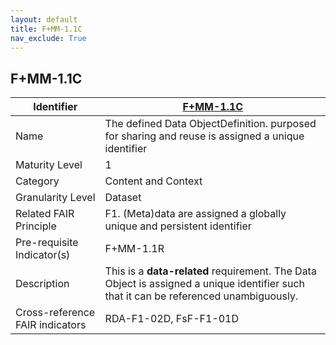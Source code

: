 ```yaml
---
layout: default
title: F+MM-1.1C
nav_exclude: True
---
```


## F+MM-1.1C

| Identifier | [F+MM-1.1C](https://github.com/FAIRplus/Data-Maturity/blob/indicator-definitions/docs/_indicators/A.%20F%2BMM-1.1C.md) |
| --------- | ----------|
| Name | The defined <span class="tooltip">Data Object<span class="tooltiptext">Definition.</span></span> purposed for sharing and reuse is assigned a unique identifier |
| Maturity Level | 1 |
| Category | Content and Context |
| Granularity Level | Dataset |
| Related FAIR Principle | F1. (Meta)data are assigned a globally unique and persistent identifier |
| Pre-requisite Indicator(s) | F+MM-1.1R |
| Description | This is a **data-related** requirement. The Data Object is assigned a unique identifier such that it can be referenced unambiguously.|
| Cross-reference FAIR indicators | RDA-F1-02D, FsF-F1-01D |
